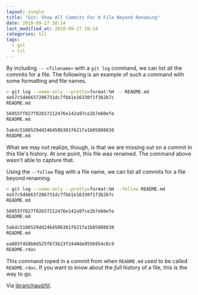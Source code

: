```yaml
---
layout: single
title: "Git: Show All Commits For A File Beyond Renaming"
date: 2018-09-27 10:14
last_modified_at: 2018-09-27 10:14
categories: til
tags:
  - git
  - til
---
```


By including `-- <filename>` with a `git log` command, we can list all the
commits for a file. The following is an example of such a command with some
formatting and file names.

```bash
> git log --name-only --pretty=format:%H -- README.md
4e57c5d46637286731dc7fbb1e16330f1f3b2b7c
README.md

56955ff027f02b57212476e142a97ce2b7e60efe
README.md

5abdc5106529dd246450b381f621fa1b05808830
README.md
```

What we may not realize, though, is that we are missing out on a commit in
this file's history. At one point, this file was renamed. The command above
wasn't able to capture that.

Using the `--follow` flag with a file name, we can list all commits for a
file beyond renaming.

```bash
> git log --name-only --pretty=format:%H --follow README.md
4e57c5d46637286731dc7fbb1e16330f1f3b2b7c
README.md

56955ff027f02b57212476e142a97ce2b7e60efe
README.md

5abdc5106529dd246450b381f621fa1b05808830
README.md

ea885f458b0d525f673623f2440de9556954c0c9
README.rdoc
```

This command roped in a commit from when `README.md` used to be called
`README.rdoc`. If you want to know about the _full_ history of a file, this
is the way to go.

Via [jbranchaud/til](https://github.com/jbranchaud/til).

